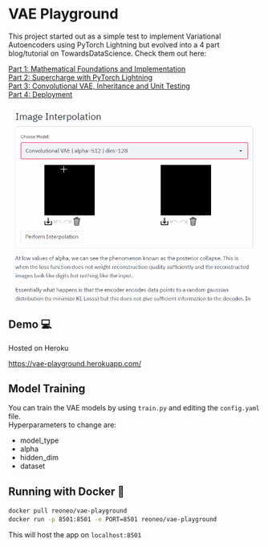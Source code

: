 # VAE Playground

This project started out as a simple test to implement Variational Autoencoders using PyTorch Lightning but evolved into a 4 part blog/tutorial on TowardsDataScience. 
Check them out here:

[Part 1: Mathematical Foundations and Implementation](https://towardsdatascience.com/beginner-guide-to-variational-autoencoders-vae-with-pytorch-lightning-13dbc559ba4b) \
[Part 2: Supercharge with PyTorch Lightning](https://towardsdatascience.com/beginner-guide-to-variational-autoencoders-vae-with-pytorch-lightning-part-2-6b79ad697c79) \
[Part 3: Convolutional VAE, Inheritance and Unit Testing](https://towardsdatascience.com/beginner-guide-to-variational-autoencoders-vae-with-pytorch-lightning-part-3-9d686d0d85d9) \
[Part 4: Deployment]()

![](images/demo.gif)

## Demo :computer:

Hosted on Heroku

https://vae-playground.herokuapp.com/


## Model Training

You can train the VAE models by using `train.py` and editing the `config.yaml` file. \
Hyperparameters to change are:
- model_type
- alpha
- hidden_dim
- dataset


## Running with Docker :whale:

```bash
docker pull reoneo/vae-playground
docker run -p 8501:8501 -e PORT=8501 reoneo/vae-playground
```
This will host the app on `localhost:8501`
